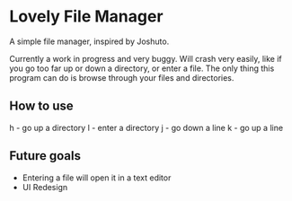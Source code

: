 # Lovely File Manager
A simple file manager, inspired by Joshuto.

Currently a work in progress and very buggy. Will crash very easily, like if you go too far up or down a directory, or enter a file. The only thing this program can do is browse through your files and directories.

## How to use
h - go up a directory
l - enter a directory
j - go down a line
k - go up a line

## Future goals
  * Entering a file will open it in a text editor
  * UI Redesign
